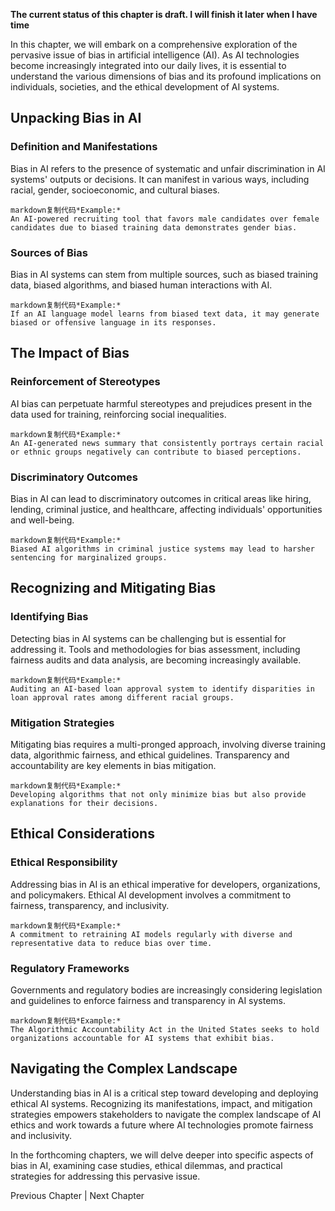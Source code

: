 **The current status of this chapter is draft. I will finish it later when I have time**

In this chapter, we will embark on a comprehensive exploration of the pervasive issue of bias in artificial intelligence (AI). As AI technologies become increasingly integrated into our daily lives, it is essential to understand the various dimensions of bias and its profound implications on individuals, societies, and the ethical development of AI systems.

Unpacking Bias in AI
--------------------

### Definition and Manifestations

Bias in AI refers to the presence of systematic and unfair discrimination in AI systems' outputs or decisions. It can manifest in various ways, including racial, gender, socioeconomic, and cultural biases.

    markdown复制代码*Example:*
    An AI-powered recruiting tool that favors male candidates over female candidates due to biased training data demonstrates gender bias.

### Sources of Bias

Bias in AI systems can stem from multiple sources, such as biased training data, biased algorithms, and biased human interactions with AI.

    markdown复制代码*Example:*
    If an AI language model learns from biased text data, it may generate biased or offensive language in its responses.

The Impact of Bias
------------------

### Reinforcement of Stereotypes

AI bias can perpetuate harmful stereotypes and prejudices present in the data used for training, reinforcing social inequalities.

    markdown复制代码*Example:*
    An AI-generated news summary that consistently portrays certain racial or ethnic groups negatively can contribute to biased perceptions.

### Discriminatory Outcomes

Bias in AI can lead to discriminatory outcomes in critical areas like hiring, lending, criminal justice, and healthcare, affecting individuals' opportunities and well-being.

    markdown复制代码*Example:*
    Biased AI algorithms in criminal justice systems may lead to harsher sentencing for marginalized groups.

Recognizing and Mitigating Bias
-------------------------------

### Identifying Bias

Detecting bias in AI systems can be challenging but is essential for addressing it. Tools and methodologies for bias assessment, including fairness audits and data analysis, are becoming increasingly available.

    markdown复制代码*Example:*
    Auditing an AI-based loan approval system to identify disparities in loan approval rates among different racial groups.

### Mitigation Strategies

Mitigating bias requires a multi-pronged approach, involving diverse training data, algorithmic fairness, and ethical guidelines. Transparency and accountability are key elements in bias mitigation.

    markdown复制代码*Example:*
    Developing algorithms that not only minimize bias but also provide explanations for their decisions.

Ethical Considerations
----------------------

### Ethical Responsibility

Addressing bias in AI is an ethical imperative for developers, organizations, and policymakers. Ethical AI development involves a commitment to fairness, transparency, and inclusivity.

    markdown复制代码*Example:*
    A commitment to retraining AI models regularly with diverse and representative data to reduce bias over time.

### Regulatory Frameworks

Governments and regulatory bodies are increasingly considering legislation and guidelines to enforce fairness and transparency in AI systems.

    markdown复制代码*Example:*
    The Algorithmic Accountability Act in the United States seeks to hold organizations accountable for AI systems that exhibit bias.

Navigating the Complex Landscape
--------------------------------

Understanding bias in AI is a critical step toward developing and deploying ethical AI systems. Recognizing its manifestations, impact, and mitigation strategies empowers stakeholders to navigate the complex landscape of AI ethics and work towards a future where AI technologies promote fairness and inclusivity.

In the forthcoming chapters, we will delve deeper into specific aspects of bias in AI, examining case studies, ethical dilemmas, and practical strategies for addressing this pervasive issue.

Previous Chapter \| Next Chapter
